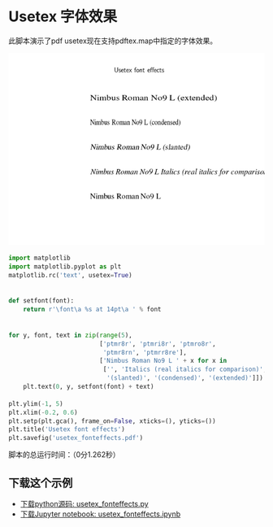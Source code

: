 # Usetex 字体效果

此脚本演示了pdf usetex现在支持pdftex.map中指定的字体效果。

![Usetex 字体效果示例](/static/images/gallery/sphx_glr_usetex_fonteffects_001.png)

```python
import matplotlib
import matplotlib.pyplot as plt
matplotlib.rc('text', usetex=True)


def setfont(font):
    return r'\font\a %s at 14pt\a ' % font


for y, font, text in zip(range(5),
                         ['ptmr8r', 'ptmri8r', 'ptmro8r',
                          'ptmr8rn', 'ptmrr8re'],
                         ['Nimbus Roman No9 L ' + x for x in
                          ['', 'Italics (real italics for comparison)',
                           '(slanted)', '(condensed)', '(extended)']]):
    plt.text(0, y, setfont(font) + text)

plt.ylim(-1, 5)
plt.xlim(-0.2, 0.6)
plt.setp(plt.gca(), frame_on=False, xticks=(), yticks=())
plt.title('Usetex font effects')
plt.savefig('usetex_fonteffects.pdf')
```

脚本的总运行时间：（0分1.262秒）

## 下载这个示例
            
- [下载python源码: usetex_fonteffects.py](https://matplotlib.org/_downloads/usetex_fonteffects.py)
- [下载Jupyter notebook: usetex_fonteffects.ipynb](https://matplotlib.org/_downloads/usetex_fonteffects.ipynb)